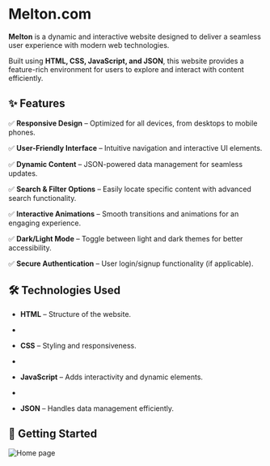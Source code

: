 # Melton.com

 

**Melton** is a dynamic and interactive website designed to deliver a seamless user experience with modern web technologies.

Built using **HTML, CSS, JavaScript, and JSON**, this website provides a feature-rich environment for users to explore and interact with content efficiently.  

## ✨ Features  



✅ **Responsive Design** – Optimized for all devices, from desktops to mobile phones. 


✅ **User-Friendly Interface** – Intuitive navigation and interactive UI elements. 


✅ **Dynamic Content** – JSON-powered data management for seamless updates. 


✅ **Search & Filter Options** – Easily locate specific content with advanced search functionality. 


✅ **Interactive Animations** – Smooth transitions and animations for an engaging experience.  


✅ **Dark/Light Mode** – Toggle between light and dark themes for better accessibility.


✅ **Secure Authentication** – User login/signup functionality (if applicable).  


## 🛠️ Technologies Used 


- **HTML** – Structure of the website.

- 
- **CSS** – Styling and responsiveness.

- 
- **JavaScript** – Adds interactivity and dynamic elements.

-   
- **JSON** – Handles data management efficiently.  

## 🚀 Getting Started  



![Home page](https://github.com/user-attachments/assets/9294b021-cf7e-4510-9c5e-f234f2501c38)

